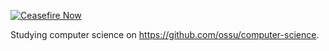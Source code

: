 [![Ceasefire Now](https://badge.techforpalestine.org/default)](https://techforpalestine.org/learn-more)

Studying computer science on https://github.com/ossu/computer-science.
